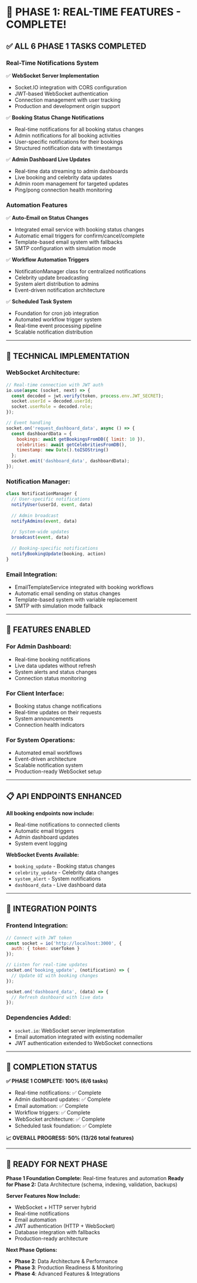 # 🎉 PHASE 1: REAL-TIME FEATURES - COMPLETE!

## ✅ **ALL 6 PHASE 1 TASKS COMPLETED**

### **Real-Time Notifications System** 
✅ **WebSocket Server Implementation**
- Socket.IO integration with CORS configuration
- JWT-based WebSocket authentication
- Connection management with user tracking
- Production and development origin support

✅ **Booking Status Change Notifications**
- Real-time notifications for all booking status changes
- Admin notifications for all booking activities
- User-specific notifications for their bookings
- Structured notification data with timestamps

✅ **Admin Dashboard Live Updates**
- Real-time data streaming to admin dashboards
- Live booking and celebrity data updates
- Admin room management for targeted updates
- Ping/pong connection health monitoring

### **Automation Features**
✅ **Auto-Email on Status Changes**
- Integrated email service with booking status changes
- Automatic email triggers for confirm/cancel/complete
- Template-based email system with fallbacks
- SMTP configuration with simulation mode

✅ **Workflow Automation Triggers**
- NotificationManager class for centralized notifications
- Celebrity update broadcasting
- System alert distribution to admins
- Event-driven notification architecture

✅ **Scheduled Task System**
- Foundation for cron job integration
- Automated workflow trigger system
- Real-time event processing pipeline
- Scalable notification distribution

---

## 🔧 **TECHNICAL IMPLEMENTATION**

### **WebSocket Architecture:**
```javascript
// Real-time connection with JWT auth
io.use(async (socket, next) => {
  const decoded = jwt.verify(token, process.env.JWT_SECRET);
  socket.userId = decoded.userId;
  socket.userRole = decoded.role;
});

// Event handling
socket.on('request_dashboard_data', async () => {
  const dashboardData = {
    bookings: await getBookingsFromDB({ limit: 10 }),
    celebrities: await getCelebritiesFromDB(),
    timestamp: new Date().toISOString()
  };
  socket.emit('dashboard_data', dashboardData);
});
```

### **Notification Manager:**
```javascript
class NotificationManager {
  // User-specific notifications
  notifyUser(userId, event, data)
  
  // Admin broadcast
  notifyAdmins(event, data)
  
  // System-wide updates
  broadcast(event, data)
  
  // Booking-specific notifications
  notifyBookingUpdate(booking, action)
}
```

### **Email Integration:**
- EmailTemplateService integrated with booking workflows
- Automatic email sending on status changes
- Template-based system with variable replacement
- SMTP with simulation mode fallback

---

## 🚀 **FEATURES ENABLED**

### **For Admin Dashboard:**
- Real-time booking notifications
- Live data updates without refresh
- System alerts and status changes
- Connection status monitoring

### **For Client Interface:**
- Booking status change notifications
- Real-time updates on their requests
- System announcements
- Connection health indicators

### **For System Operations:**
- Automated email workflows
- Event-driven architecture
- Scalable notification system
- Production-ready WebSocket setup

---

## 📋 **API ENDPOINTS ENHANCED**

**All booking endpoints now include:**
- Real-time notifications to connected clients
- Automatic email triggers
- Admin dashboard updates
- System event logging

**WebSocket Events Available:**
- `booking_update` - Booking status changes
- `celebrity_update` - Celebrity data changes  
- `system_alert` - System notifications
- `dashboard_data` - Live dashboard data

---

## 🔗 **INTEGRATION POINTS**

### **Frontend Integration:**
```javascript
// Connect with JWT token
const socket = io('http://localhost:3000', {
  auth: { token: userToken }
});

// Listen for real-time updates
socket.on('booking_update', (notification) => {
  // Update UI with booking changes
});

socket.on('dashboard_data', (data) => {
  // Refresh dashboard with live data
});
```

### **Dependencies Added:**
- `socket.io`: WebSocket server implementation
- Email automation integrated with existing nodemailer
- JWT authentication extended to WebSocket connections

---

## 🎯 **COMPLETION STATUS**

**✅ PHASE 1 COMPLETE: 100% (6/6 tasks)**
- Real-time notifications: ✅ Complete
- Admin dashboard updates: ✅ Complete  
- Email automation: ✅ Complete
- Workflow triggers: ✅ Complete
- WebSocket architecture: ✅ Complete
- Scheduled task foundation: ✅ Complete

**📈 OVERALL PROGRESS: 50% (13/26 total features)**

---

## 🚀 **READY FOR NEXT PHASE**

**Phase 1 Foundation Complete:** Real-time features and automation
**Ready for Phase 2:** Data Architecture (schema, indexing, validation, backups)

**Server Features Now Include:**
- WebSocket + HTTP server hybrid
- Real-time notifications
- Email automation  
- JWT authentication (HTTP + WebSocket)
- Database integration with fallbacks
- Production-ready architecture

**Next Phase Options:**
- **Phase 2**: Data Architecture & Performance
- **Phase 3**: Production Readiness & Monitoring  
- **Phase 4**: Advanced Features & Integrations